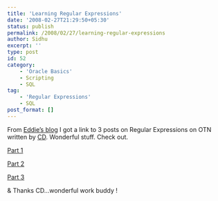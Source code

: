 ```yaml
---
title: 'Learning Regular Expressions'
date: '2008-02-27T21:29:50+05:30'
status: publish
permalink: /2008/02/27/learning-regular-expressions
author: Sidhu
excerpt: ''
type: post
id: 52
category:
    - 'Oracle Basics'
    - Scripting
    - SQL
tag:
    - 'Regular Expressions'
    - SQL
post_format: []
---
```

From [Eddie’s blog](http://awads.net/wp/2008/02/25/5-useful-links-for-2008-02-25/ "Eddie's blog") I got a link to 3 posts on Regular Expressions on OTN written by [CD](http://www.l2is.com/apex/f?p=999:3:3754894570320873::NO::P3_NAME:ARTICLE46 "CD's blog"). Wonderful stuff. Check out.

[Part 1](http://forums.oracle.com/forums/thread.jspa?threadID=427716 "Part 1")

[Part 2](http://forums.oracle.com/forums/thread.jspa?threadID=430647 "Part 2")

[Part 3](http://forums.oracle.com/forums/thread.jspa?threadID=435109 "Part 3")

&amp; Thanks CD…wonderful work buddy !